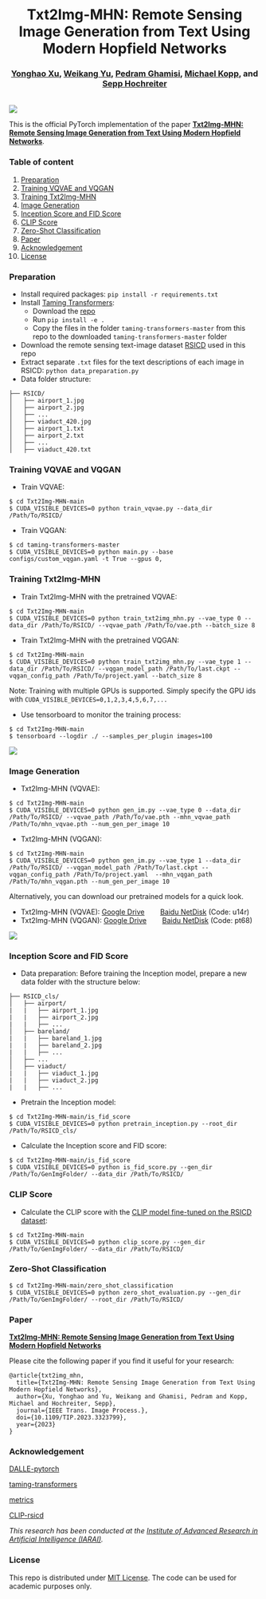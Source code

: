 <h1 align="center">Txt2Img-MHN: Remote Sensing Image Generation from Text Using Modern Hopfield Networks</h1>

<h3 align="center"> <a href="https://yonghaoxu.github.io">Yonghao Xu</a>, <a href="https://scholar.google.com/citations?user=MjsztHYAAAAJ&hl=en">Weikang Yu</a>, <a href="https://www.ai4rs.com">Pedram Ghamisi</a>, <a href="https://www.iarai.ac.at/people/michaelkopp">Michael Kopp</a>,  and <a href="https://www.iarai.ac.at/people/sepphochreiter">Sepp Hochreiter</a></h3>
<br

![](Figure/flowchart.png)
    
This is the official PyTorch implementation of the paper **[Txt2Img-MHN: Remote Sensing Image Generation from Text Using Modern Hopfield Networks](https://arxiv.org/abs/2208.04441)**.
    
### Table of content
 1. [Preparation](#preparation)
 2. [Training VQVAE and VQGAN](#vae)
 3. [Training Txt2Img-MHN](#mhn)
 4. [Image Generation](#gen)
 5. [Inception Score and FID Score](#is)
 6. [CLIP Score](#clip)
 7. [Zero-Shot Classification](#cls)
 8. [Paper](#paper)
 9. [Acknowledgement](#acknowledgement)
 10. [License](#license)

### Preparation
- Install required packages: `pip install -r requirements.txt`
- Install [Taming Transformers](https://github.com/CompVis/taming-transformers): 
  - Download the [repo](https://github.com/CompVis/taming-transformers)
  - Run `pip install -e .`
  - Copy the files in the folder `taming-transformers-master` from this repo to the downloaded `taming-transformers-master` folder
- Download the remote sensing text-image dataset [RSICD](https://github.com/201528014227051/RSICD_optimal) used in this repo
- Extract separate `.txt` files for the text descriptions of each image in RSICD: `python data_preparation.py`
- Data folder structure:
```
├── RSICD/
│   ├── airport_1.jpg   
│   ├── airport_2.jpg  
│   ├── ...  
│   ├── viaduct_420.jpg  
│   ├── airport_1.txt   
│   ├── airport_2.txt   
│   ├── ...  
│   ├── viaduct_420.txt   
```

### Training VQVAE and VQGAN <a name="vae"></a>
- Train VQVAE:
```
$ cd Txt2Img-MHN-main
$ CUDA_VISIBLE_DEVICES=0 python train_vqvae.py --data_dir /Path/To/RSICD/
```
- Train VQGAN:
```
$ cd taming-transformers-master
$ CUDA_VISIBLE_DEVICES=0 python main.py --base configs/custom_vqgan.yaml -t True --gpus 0,
```

### Training Txt2Img-MHN <a name="mhn"></a>
- Train Txt2Img-MHN with the pretrained VQVAE:
```
$ cd Txt2Img-MHN-main
$ CUDA_VISIBLE_DEVICES=0 python train_txt2img_mhn.py --vae_type 0 --data_dir /Path/To/RSICD/ --vqvae_path /Path/To/vae.pth --batch_size 8
```
- Train Txt2Img-MHN with the pretrained VQGAN:
```
$ cd Txt2Img-MHN-main
$ CUDA_VISIBLE_DEVICES=0 python train_txt2img_mhn.py --vae_type 1 --data_dir /Path/To/RSICD/ --vqgan_model_path /Path/To/last.ckpt --vqgan_config_path /Path/To/project.yaml --batch_size 8
```
Note: Training with multiple GPUs is supported. Simply specify the GPU ids with `CUDA_VISIBLE_DEVICES=0,1,2,3,4,5,6,7,...`
- Use tensorboard to monitor the training process:
```
$ cd Txt2Img-MHN-main
$ tensorboard --logdir ./ --samples_per_plugin images=100
```
![](Figure/gen_tensorboard.png)

### Image Generation <a name="gen"></a>
- Txt2Img-MHN (VQVAE):
```
$ cd Txt2Img-MHN-main
$ CUDA_VISIBLE_DEVICES=0 python gen_im.py --vae_type 0 --data_dir /Path/To/RSICD/ --vqvae_path /Path/To/vae.pth --mhn_vqvae_path /Path/To/mhn_vqvae.pth --num_gen_per_image 10
```
- Txt2Img-MHN (VQGAN):
```
$ cd Txt2Img-MHN-main
$ CUDA_VISIBLE_DEVICES=0 python gen_im.py --vae_type 1 --data_dir /Path/To/RSICD/ --vqgan_model_path /Path/To/last.ckpt --vqgan_config_path /Path/To/project.yaml  --mhn_vqgan_path /Path/To/mhn_vqgan.pth --num_gen_per_image 10
```
Alternatively, you can download our pretrained models for a quick look.
  - Txt2Img-MHN (VQVAE): [Google Drive](https://drive.google.com/file/d/1tCy2_30L4P5aVXo84JfjYd7-SBi_IRug/view?usp=sharing) &nbsp;&nbsp;&nbsp;&nbsp;&nbsp;&nbsp; [Baidu NetDisk](https://pan.baidu.com/s/1x-paMuVTSL1E4vHva26LUw) (Code: u14r)
  - Txt2Img-MHN (VQGAN): [Google Drive](https://drive.google.com/file/d/1oCkk2LXL0LhIo4HJSDIRK4PivcJjShXf/view?usp=sharing) &nbsp;&nbsp;&nbsp;&nbsp;&nbsp;&nbsp; [Baidu NetDisk](https://pan.baidu.com/s/1iQdCqM47GTT6cCoT-OGMKA) (Code: pt68)

![](Figure/gen_demo.png)

### Inception Score and FID Score <a name="is"></a>
- Data preparation: Before training the Inception model, prepare a new data folder with the structure below: 
```
├── RSICD_cls/
│   ├── airport/     
|   |   ├── airport_1.jpg   
|   |   ├── airport_2.jpg   
|   |   ├── ... 
│   ├── bareland/     
|   |   ├── bareland_1.jpg   
|   |   ├── bareland_2.jpg   
|   |   ├── ... 
│   ├── ...  
│   ├── viaduct/     
|   |   ├── viaduct_1.jpg   
|   |   ├── viaduct_2.jpg   
|   |   ├── ...   
```
- Pretrain the Inception model:
```
$ cd Txt2Img-MHN-main/is_fid_score
$ CUDA_VISIBLE_DEVICES=0 python pretrain_inception.py --root_dir /Path/To/RSICD_cls/
```
- Calculate the Inception score and FID score:
```
$ cd Txt2Img-MHN-main/is_fid_score
$ CUDA_VISIBLE_DEVICES=0 python is_fid_score.py --gen_dir /Path/To/GenImgFolder/ --data_dir /Path/To/RSICD/
```

### CLIP Score <a name="clip"></a>
- Calculate the CLIP score with the [CLIP model fine-tuned on the RSICD dataset](https://github.com/arampacha/CLIP-rsicd):
```
$ cd Txt2Img-MHN-main
$ CUDA_VISIBLE_DEVICES=0 python clip_score.py --gen_dir /Path/To/GenImgFolder/ --data_dir /Path/To/RSICD/
```

### Zero-Shot Classification <a name="cls"></a>
```
$ cd Txt2Img-MHN-main/zero_shot_classification
$ CUDA_VISIBLE_DEVICES=0 python zero_shot_evaluation.py --gen_dir /Path/To/GenImgFolder/ --root_dir /Path/To/RSICD/
```

### Paper
**[Txt2Img-MHN: Remote Sensing Image Generation from Text Using Modern Hopfield Networks](https://arxiv.org/abs/2208.04441)**

Please cite the following paper if you find it useful for your research:

```
@article{txt2img_mhn,
  title={Txt2Img-MHN: Remote Sensing Image Generation from Text Using Modern Hopfield Networks},
  author={Xu, Yonghao and Yu, Weikang and Ghamisi, Pedram and Kopp, Michael and Hochreiter, Sepp},
  journal={IEEE Trans. Image Process.}, 
  doi={10.1109/TIP.2023.3323799},
  year={2023}
}
```

### Acknowledgement

[DALLE-pytorch](https://github.com/lucidrains/DALLE-pytorch)

[taming-transformers](https://github.com/CompVis/taming-transformers)

[metrics](https://github.com/lzhbrian/metrics)

[CLIP-rsicd](https://github.com/arampacha/CLIP-rsicd)

*This research has been conducted at the [Institute of Advanced Research in Artificial Intelligence (IARAI)](https://www.iarai.ac.at/).*

### License
This repo is distributed under [MIT License](https://github.com/YonghaoXu/Txt2Img-MHN/blob/main/LICENSE). The code can be used for academic purposes only.